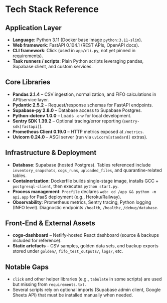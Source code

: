 # Tech Stack Reference

## Application Layer
- **Language**: Python 3.11 (Docker base image `python:3.11-slim`).
- **Web framework**: FastAPI 0.104.1 (REST APIs, OpenAPI docs).
- **CLI framework**: Click (used in `app/cli.py`, not yet pinned in requirements).
- **Task runners / scripts**: Plain Python scripts leveraging pandas, Supabase client, and custom services.

## Core Libraries
- **Pandas 2.1.4** – CSV ingestion, normalization, and FIFO calculations in API/service layer.
- **Pydantic 2.5.2** – Request/response schemas for FastAPI endpoints.
- **Supabase-py 2.8.0** – Database access to Supabase Postgres.
- **Python-dotenv 1.0.0** – Loads `.env` for local development.
- **Sentry SDK 1.39.2** – Optional tracing/error reporting (`sentry-sdk[fastapi]`).
- **Prometheus Client 0.19.0** – HTTP metrics exposed at `/metrics`.
- **Uvicorn 0.24.0** – ASGI server (run via `uvicorn[standard]` extras).

## Infrastructure & Deployment
- **Database**: Supabase (hosted Postgres). Tables referenced include `inventory_snapshots`, `cogs_runs`, `uploaded_files`, and quarantine-related tables.
- **Containerization**: Dockerfile builds single-stage image, installs GCC + `postgresql-client`, then executes `python start.py`.
- **Process management**: `Procfile` declares `web: cd /app && python -m api.app` for PaaS deployment (e.g., Heroku/Railway).
- **Observability**: Prometheus metrics, Sentry tracing, Python logging (INFO level). Diagnostic endpoints `/health`, `/healthz`, `/debug/database`.

## Front-End & External Assets
- **cogs-dashboard** – Netlify-hosted React dashboard (source & backups included for reference).
- **Static artefacts** – CSV samples, golden data sets, and backup exports stored under `golden/`, `fifo_test_outputs/`, `logs/`, etc.

## Notable Gaps
- `click` and other helper libraries (e.g., `tabulate` in some scripts) are used but missing from `requirements.txt`.
- Several scripts rely on optional imports (Supabase admin client, Google Sheets API) that must be installed manually when needed.

